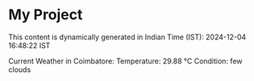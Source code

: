 # My Project

This content is dynamically generated in Indian Time (IST): 2024-12-04 16:48:22 IST


Current Weather in Coimbatore:
Temperature: 29.88 °C
Condition: few clouds
